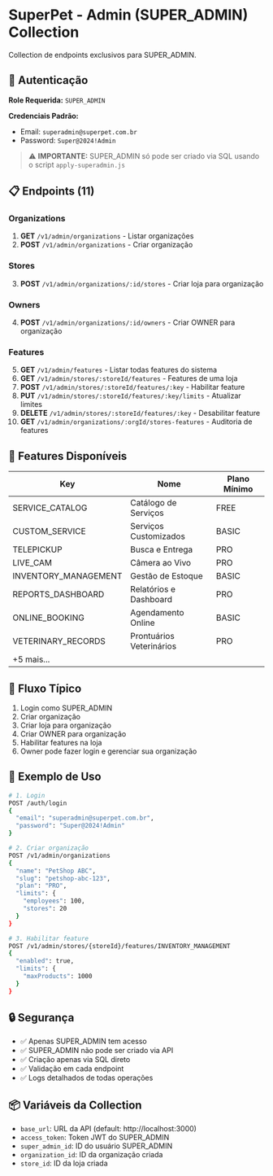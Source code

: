 # SuperPet - Admin (SUPER_ADMIN) Collection

Collection de endpoints exclusivos para SUPER_ADMIN.

## 🔐 Autenticação

**Role Requerida:** `SUPER_ADMIN`

**Credenciais Padrão:**
- Email: `superadmin@superpet.com.br`
- Password: `Super@2024!Admin`

> ⚠️ **IMPORTANTE:** SUPER_ADMIN só pode ser criado via SQL usando o script `apply-superadmin.js`

## 📋 Endpoints (11)

### Organizations
1. **GET** `/v1/admin/organizations` - Listar organizações
2. **POST** `/v1/admin/organizations` - Criar organização

### Stores
3. **POST** `/v1/admin/organizations/:id/stores` - Criar loja para organização

### Owners
4. **POST** `/v1/admin/organizations/:id/owners` - Criar OWNER para organização

### Features
5. **GET** `/v1/admin/features` - Listar todas features do sistema
6. **GET** `/v1/admin/stores/:storeId/features` - Features de uma loja
7. **POST** `/v1/admin/stores/:storeId/features/:key` - Habilitar feature
8. **PUT** `/v1/admin/stores/:storeId/features/:key/limits` - Atualizar limites
9. **DELETE** `/v1/admin/stores/:storeId/features/:key` - Desabilitar feature
10. **GET** `/v1/admin/organizations/:orgId/stores-features` - Auditoria de features

## 🎯 Features Disponíveis

| Key | Nome | Plano Mínimo |
|-----|------|--------------|
| SERVICE_CATALOG | Catálogo de Serviços | FREE |
| CUSTOM_SERVICE | Serviços Customizados | BASIC |
| TELEPICKUP | Busca e Entrega | PRO |
| LIVE_CAM | Câmera ao Vivo | PRO |
| INVENTORY_MANAGEMENT | Gestão de Estoque | BASIC |
| REPORTS_DASHBOARD | Relatórios e Dashboard | PRO |
| ONLINE_BOOKING | Agendamento Online | BASIC |
| VETERINARY_RECORDS | Prontuários Veterinários | PRO |
| +5 mais... | | |

## 🚀 Fluxo Típico

1. Login como SUPER_ADMIN
2. Criar organização
3. Criar loja para organização
4. Criar OWNER para organização
5. Habilitar features na loja
6. Owner pode fazer login e gerenciar sua organização

## 📝 Exemplo de Uso

```bash
# 1. Login
POST /auth/login
{
  "email": "superadmin@superpet.com.br",
  "password": "Super@2024!Admin"
}

# 2. Criar organização
POST /v1/admin/organizations
{
  "name": "PetShop ABC",
  "slug": "petshop-abc-123",
  "plan": "PRO",
  "limits": {
    "employees": 100,
    "stores": 20
  }
}

# 3. Habilitar feature
POST /v1/admin/stores/{storeId}/features/INVENTORY_MANAGEMENT
{
  "enabled": true,
  "limits": {
    "maxProducts": 1000
  }
}
```

## 🔒 Segurança

- ✅ Apenas SUPER_ADMIN tem acesso
- ✅ SUPER_ADMIN não pode ser criado via API
- ✅ Criação apenas via SQL direto
- ✅ Validação em cada endpoint
- ✅ Logs detalhados de todas operações

## 📦 Variáveis da Collection

- `base_url`: URL da API (default: http://localhost:3000)
- `access_token`: Token JWT do SUPER_ADMIN
- `super_admin_id`: ID do usuário SUPER_ADMIN
- `organization_id`: ID da organização criada
- `store_id`: ID da loja criada

